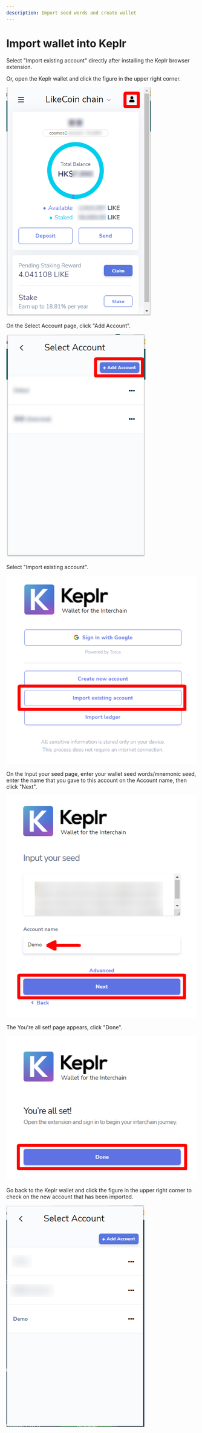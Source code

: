 ```yaml
---
description: Import seed words and create wallet
---
```


# Import wallet into Keplr

Select "Import existing account" directly after installing the Keplr browser extension.

Or, open the Keplr wallet and click the figure in the upper right corner.

![](<../../../.gitbook/assets/Keplr Seed Words 01.png>)

On the Select Account page, click "Add Account".

![](<../../../.gitbook/assets/Keplr Seed Words 02.png>)

Select "Import existing account".

![](<../../../.gitbook/assets/Keplr Seed Words 03.png>)

On the Input your seed page, enter your wallet seed words/mnemonic seed, enter the name that you gave to this account on the Account name, then click "Next".

![](<../../../.gitbook/assets/Keplr Seed Words 04.png>)

The You're all set! page appears, click "Done".

![](<../../../.gitbook/assets/Keplr Seed Words 05.png>)

Go back to the Keplr wallet and click the figure in the upper right corner to check on the new account that has been imported.

![](<../../../.gitbook/assets/Keplr Seed Words 06.png>)
